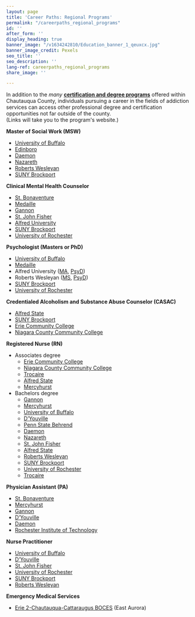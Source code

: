 ```yaml
---
layout: page
title: 'Career Paths: Regional Programs'
permalink: "/careerpaths_regional_programs"
id: ''
after_form: ''
display_heading: true
banner_image: "/v1634242810/Education_banner_1_qeuxcx.jpg"
banner_image_credit: Pexels
seo_title: ''
seo_description: ''
lang-ref: careerpaths_regional_programs
share_image: ''

---
```

In addition to the _many_ [**certification and degree programs**](https://combataddictionchq.com/careerpaths) offered within Chautauqua County, individuals pursuing a career in the fields of addiction services can access other professional degree and certification opportunities not far outside of the county.  
(Links will take you to the program's website.)

**Master of Social Work (MSW)**

* [University of Buffalo](http://socialwork.buffalo.edu/education/master-of-social-work-msw.html)
* [Edinboro](https://www.edinboro.edu/academics/majors-and-programs/graduate/social-work-msw/index.php)
* [Daemon](https://www.daemen.edu/academics/areas-study/social-work/master-social-work-msw)
* [Nazareth](https://www2.naz.edu/academics/grad/msw-social-work-degree-program/)
* [Roberts Wesleyan](https://www.roberts.edu/graduate/programs/social-work-msw/)
* [SUNY Brockport](https://www.brockport.edu/academics/social_work/graduate/masters.html)

**Clinical Mental Health Counselor**

* [St. Bonaventure](https://catalog.sbu.edu/graduate/education/counseling/clinical-mental-health-counseling-msed/)
* [Medaille](https://www.medaille.edu/academics/clinical-mental-health-counseling-ma)
* [Gannon](https://www.gannon.edu/academic-offerings/humanities-education-and-social-sciences/graduate/clinical-mental-health-counseling/)
* [St. John Fisher](https://www.sjfc.edu/graduate-programs/ms-in-mental-health-counseling/)
* [Alfred University](https://www.alfred.edu/academics/graduate-programs/mental-health-counseling.cfm)
* [SUNY Brockport](https://www.brockport.edu/academics/counselor_education/graduate/masters.html)
* [University of Rochester](https://www.warner.rochester.edu/programs/degree/mental-health-counseling-ny-licensure)

**Psychologist (Masters or PhD)**

* [University of Buffalo](https://arts-sciences.buffalo.edu/psychology.html)
* [Medaille](https://www.medaille.edu/academics/departments/counseling-clinical-psychology)
* Alfred University ([MA](https://www.alfred.edu/academics/graduate-programs/school-psychology-specialist.cfm), [PsyD](https://www.alfred.edu/academics/graduate-programs/school-psychology-doctorate.cfm))
* Roberts Wesleyan ([MS](https://www.roberts.edu/graduate/programs/school-psychology-ms/), [PsyD](https://www.roberts.edu/graduate/programs/psyd-clinicalschool-psychology/))
* [SUNY Brockport](https://www.brockport.edu/academics/psychology/graduate/masters.html)
* [University of Rochester](https://www.sas.rochester.edu/psy/graduate/index.html)

**Credentialed Alcoholism and Substance Abuse Counselor (CASAC)**

* [Alfred State](https://www.alfredstate.edu/ccet/business-and-industry-training/casac)
* [SUNY Brockport](https://www.brockport.edu/academics/healthcare_studies/alcohol_substance_abuse_studies_major.html)
* [Erie Community College](https://www.ecc.edu/academics/mental-health-assistant-substance-abuse-counseling.html)
* [Niagara County Community College](https://www.niagaracc.suny.edu/programs/cdc/)

**Registered Nurse (RN)**

* Associates degree
  * [Erie Community College](https://www.ecc.edu/academics/nursing.html)
  * [Niagara County Community College](https://www.niagaracc.suny.edu/programs/nurs/)
  * [Trocaire](https://trocaire.edu/academics/academic-program/nursing/)
  * [Alfred State](https://www.alfredstate.edu/nursing)
  * [Mercyhurst](https://www.mercyhurst.edu/mne/academics/nursing-rn)
* Bachelors degree
  * [Gannon](https://www.gannon.edu/academic-offerings/health-professions-and-sciences/undergraduate/nursing/)
  * [Mercyhurst](https://www.mercyhurst.edu/academics/rn-bsn-program)
  * [University of Buffalo]()
  * [D’Youville](http://www.dyc.edu/academics/schools-and-departments/nursing/)
  * [Penn State Behrend](https://behrend.psu.edu/school-of-science/academic-programs/nursing)
  * [Daemon](https://www.daemen.edu/academics/areas-study/nursing)
  * [Nazareth](https://www2.naz.edu/dept/nursing/)
  * [St. John Fisher](https://www.sjfc.edu/schools/school-of-nursing/)
  * [Alfred State](https://www.alfredstate.edu/nursing)
  * [Roberts Wesleyan](https://www.roberts.edu/academics/school-of-nursing/)
  * [SUNY Brockport](https://www.brockport.edu/academics/nursing/)
  * [University of Rochester](https://son.rochester.edu/)
  * [Trocaire](https://trocaire.edu/academics/academic-program/nursing/)

**Physician Assistant (PA)**

* [St. Bonaventure](https://catalog.sbu.edu/graduate/health-professions/physician-assistant/)
* [Mercyhurst](https://www.mercyhurst.edu/academics/grad/physician-assistant-studies)
* [Gannon](https://www.gannon.edu/academic-departments/physician-assistant-department/)
* [D’Youville](http://www.dyc.edu/academics/schools-and-departments/health-professions/departments/physician-assistant/)
* [Daemon](https://www.daemen.edu/academics/areas-study/physician-assistant)
* [Rochester Institute of Technology]()

**Nurse Practitioner**

* [University of Buffalo](http://www.buffalo.edu/academics/degree_programs.host.html/content/authoritative/grad/programs/psychiatric-mental-health-nurse-practitioner-dnp.detail.html)
* [D’Youville](http://www.dyc.edu/academics/schools-and-departments/nursing/programs-and-degrees/psychiatric-mental-health-nurse-practitioner-ms.aspx)
* [St. John Fisher](https://www.sjfc.edu/graduate-programs/ms-in-nursing-programs/)
* [University of Rochester](https://son.rochester.edu/academics/masters/np/fpmhnp.html)
* [SUNY Brockport](https://www.brockport.edu/academics/nursing/graduate/family_nurse_practitioner.html)
* [Roberts Wesleyan](https://www.roberts.edu/graduate/programs/family-nurse-practitioner-ms/)

**Emergency Medical Services**

* [Erie 2-Chautauqua-Cattaraugus BOCES](https://www.e2ccb.org/EMS.cfm) (East Aurora)